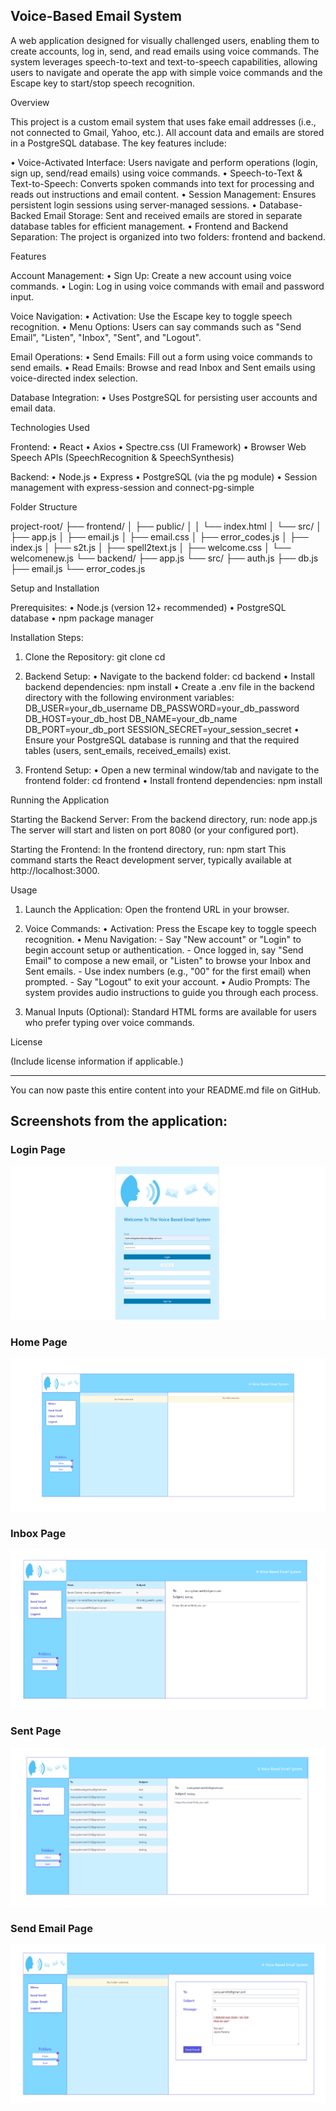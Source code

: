 ## Voice-Based Email System

A web application designed for visually challenged users, enabling them to create accounts, log in, send, and read emails using voice commands. The system leverages speech-to-text and text-to-speech capabilities, allowing users to navigate and operate the app with simple voice commands and the Escape key to start/stop speech recognition.

Overview

This project is a custom email system that uses fake email addresses (i.e., not connected to Gmail, Yahoo, etc.). All account data and emails are stored in a PostgreSQL database. The key features include:

• Voice-Activated Interface: Users navigate and perform operations (login, sign up, send/read emails) using voice commands. • Speech-to-Text & Text-to-Speech: Converts spoken commands into text for processing and reads out instructions and email content. • Session Management: Ensures persistent login sessions using server-managed sessions. • Database-Backed Email Storage: Sent and received emails are stored in separate database tables for efficient management. • Frontend and Backend Separation: The project is organized into two folders: frontend and backend.

Features

Account Management: • Sign Up: Create a new account using voice commands. • Login: Log in using voice commands with email and password input.

Voice Navigation: • Activation: Use the Escape key to toggle speech recognition. • Menu Options: Users can say commands such as "Send Email", "Listen", "Inbox", "Sent", and "Logout".

Email Operations: • Send Emails: Fill out a form using voice commands to send emails. • Read Emails: Browse and read Inbox and Sent emails using voice-directed index selection.

Database Integration: • Uses PostgreSQL for persisting user accounts and email data.

Technologies Used

Frontend: • React • Axios • Spectre.css (UI Framework) • Browser Web Speech APIs (SpeechRecognition & SpeechSynthesis)

Backend: • Node.js • Express • PostgreSQL (via the pg module) • Session management with express-session and connect-pg-simple

Folder Structure

project-root/ ├── frontend/ │   ├── public/ │   │   └── index.html │   └── src/ │       ├── app.js │       ├── email.js │       ├── email.css │       ├── error_codes.js │       ├── index.js │       ├── s2t.js │       ├── spell2text.js │       ├── welcome.css │       └── welcomenew.js └── backend/ ├── app.js └── src/ ├── auth.js ├── db.js ├── email.js └── error_codes.js

Setup and Installation

Prerequisites: • Node.js (version 12+ recommended) • PostgreSQL database • npm package manager

Installation Steps:

1. Clone the Repository: git clone <repository-url> cd <repository-directory>


2. Backend Setup: • Navigate to the backend folder: cd backend • Install backend dependencies: npm install • Create a .env file in the backend directory with the following environment variables: DB_USER=your_db_username DB_PASSWORD=your_db_password DB_HOST=your_db_host DB_NAME=your_db_name DB_PORT=your_db_port SESSION_SECRET=your_session_secret • Ensure your PostgreSQL database is running and that the required tables (users, sent_emails, received_emails) exist.


3. Frontend Setup: • Open a new terminal window/tab and navigate to the frontend folder: cd frontend • Install frontend dependencies: npm install



Running the Application

Starting the Backend Server: From the backend directory, run: node app.js The server will start and listen on port 8080 (or your configured port).

Starting the Frontend: In the frontend directory, run: npm start This command starts the React development server, typically available at http://localhost:3000.

Usage

1. Launch the Application: Open the frontend URL in your browser.


2. Voice Commands: • Activation: Press the Escape key to toggle speech recognition. • Menu Navigation: - Say "New account" or "Login" to begin account setup or authentication. - Once logged in, say "Send Email" to compose a new email, or "Listen" to browse your Inbox and Sent emails. - Use index numbers (e.g., "00" for the first email) when prompted. - Say "Logout" to exit your account. • Audio Prompts: The system provides audio instructions to guide you through each process.


3. Manual Inputs (Optional): Standard HTML forms are available for users who prefer typing over voice commands.



License

(Include license information if applicable.)


---

You can now paste this entire content into your README.md file on GitHub.


## Screenshots from the application:
### Login Page
![login](Screenshots/login.PNG)

### Home Page
![login](Screenshots/emails.PNG)

### Inbox Page
![login](Screenshots/inbox.PNG)

### Sent Page
![login](Screenshots/sent.PNG)

### Send Email Page
![login](Screenshots/sendemail.PNG)
